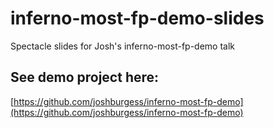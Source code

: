 # inferno-most-fp-demo-slides
Spectacle slides for Josh's inferno-most-fp-demo talk

## See demo project here:

[https://github.com/joshburgess/inferno-most-fp-demo](https://github.com/joshburgess/inferno-most-fp-demo)


